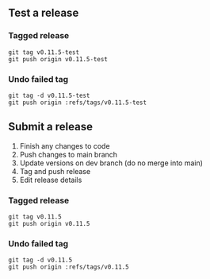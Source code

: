 
## Test a release

### Tagged release
```
git tag v0.11.5-test
git push origin v0.11.5-test
```

### Undo failed tag
```
git tag -d v0.11.5-test
git push origin :refs/tags/v0.11.5-test
```

## Submit a release
1. Finish any changes to code 
2. Push changes to main branch
3. Update versions on dev branch (do no merge into main)
4. Tag and push release
5. Edit release details

### Tagged release
```
git tag v0.11.5
git push origin v0.11.5
```

### Undo failed tag
```
git tag -d v0.11.5
git push origin :refs/tags/v0.11.5
```